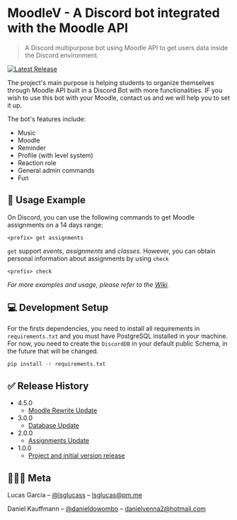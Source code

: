 # MoodleV - A Discord bot integrated with the Moodle API

> A Discord multipurpose bot using Moodle API to get users data inside the Discord environment.

[![Latest Release][release]][release]

The project's main purpose is helping students to organize themselves through Moodle API built in a Discord Bot with more functionalities. IF you wish to use this bot with your Moodle, contact us and we will help you to set it up.

The bot's features include:

* Music
* Moodle
* Reminder
* Profile (with level system)
* Reaction role
* General admin commands
* Fun  

## 📱 Usage Example

On Discord, you can use the following commands to get Moodle assignments on a 14 days range:

```discord
<prefix> get assignments
```

`get` support _events_, _assignments_ and _classes_. However, you can obtain personal information about assignments by using `check`

```discord
<prefix> check
```

_For more examples and usage, please refer to the [Wiki][wiki]._

## 💻 Development Setup

For the firsts dependencies, you need to install all requirements in ```requirements.txt``` and you must have PostgreSQL installed in your machine. For now, you need to create the ```DiscordDB``` in your default public Schema, in the future that will be changed.

```sh
pip install -r requirements.txt  
```
  
## ✅ Release History

* 4.5.0
  * [Moodle Rewrite Update](https://github.com/lsglucas/moodle-v/releases/tag/4.5.0)
* 3.0.0
  * [Database Update](https://github.com/lsglucas/moodle-v/releases/tag/3.0.0)
* 2.0.0
  * [Assignments Update](https://github.com/lsglucas/moodle-v/releases/tag/2.0.0)
* 1.0.0
  * [Project and initial version release](https://github.com/lsglucas/moodle-v/releases/tag/1.0.0)

## 👨🏻‍💻 Meta

Lucas Garcia – [@lsglucass](https://twitter.com/lsglucass) – lsglucas@pm.me

Daniel Kauffmann – [@danieldowombo](https://twitter.com/danieldowombo) – danielvenna2@hotmail.com

[release]: https://img.shields.io/github/v/release/lsglucas/moodle-v
[wiki]: https://github.com/lsglucas/moodle-v/wiki
